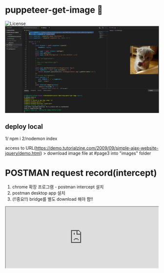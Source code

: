 # puppeteer-get-image 🐳

![License](https://img.shields.io/github/license/tquangdo/puppeteer-get-image?color=f05340)
![demo](demo.png)

## deploy local
1/ npm i 2/nodemon index

access to URL(https://demo.tutorialzine.com/2009/09/simple-ajax-website-jquery/demo.html) > download image file at #page3 into "images" folder


# POSTMAN request record(intercept)

1. chrome 확장 프로그램 - postman intercept 설치
2. postman desktop app 설치
3. (!!중요!!) bridge를 별도 download 해야 함!!
 
 <iframe src='https://community.postman.com/t/manually-download-and-install-interceptor-bridge/20947/6' width='500' height='200'></iframe>

